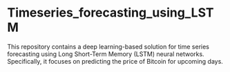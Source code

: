 # Timeseries_forecasting_using_LSTM
This repository contains a deep learning-based solution for time series forecasting using Long Short-Term Memory (LSTM) neural networks. Specifically, it focuses on predicting the price of Bitcoin for upcoming days.
